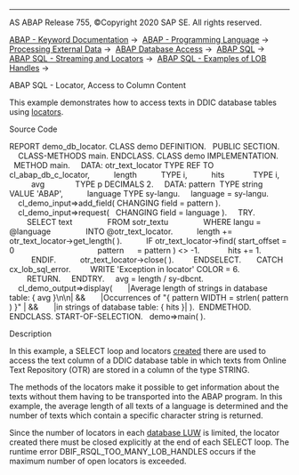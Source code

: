   

* * *

AS ABAP Release 755, ©Copyright 2020 SAP SE. All rights reserved.

[ABAP - Keyword Documentation](javascript:call_link\('abenabap.htm'\)) →  [ABAP - Programming Language](javascript:call_link\('abenabap_reference.htm'\)) →  [Processing External Data](javascript:call_link\('abenabap_language_external_data.htm'\)) →  [ABAP Database Access](javascript:call_link\('abenabap_sql.htm'\)) →  [ABAP SQL](javascript:call_link\('abenopensql.htm'\)) →  [ABAP SQL - Streaming and Locators](javascript:call_link\('abenstreams_locators.htm'\)) →  [ABAP SQL - Examples of LOB Handles](javascript:call_link\('abenlobs_abexas.htm'\)) → 

ABAP SQL - Locator, Access to Column Content

This example demonstrates how to access texts in DDIC database tables using [locators](javascript:call_link\('abenlocator_glosry.htm'\) "Glossary Entry").

Source Code

REPORT demo\_db\_locator.
CLASS demo DEFINITION.
  PUBLIC SECTION.
    CLASS-METHODS main.
ENDCLASS.
CLASS demo IMPLEMENTATION.
  METHOD main.
    DATA: otr\_text\_locator TYPE REF TO cl\_abap\_db\_c\_locator,
          length           TYPE i,
          hits             TYPE i,
          avg              TYPE p DECIMALS 2.
    DATA: pattern  TYPE string VALUE 'ABAP',
          language TYPE sy-langu.
    language = sy-langu.
    cl\_demo\_input=>add\_field( CHANGING field = pattern ).
    cl\_demo\_input=>request(   CHANGING field = language ).
    TRY.
        SELECT text
               FROM sotr\_textu
               WHERE langu = @language
               INTO @otr\_text\_locator.
          length += otr\_text\_locator->get\_length( ).
          IF otr\_text\_locator->find( start\_offset = 0
                                     pattern      = pattern ) <> -1.
            hits += 1.
          ENDIF.
          otr\_text\_locator->close( ).
        ENDSELECT.
      CATCH cx\_lob\_sql\_error.
        WRITE 'Exception in locator' COLOR = 6.
        RETURN.
    ENDTRY.
    avg = length / sy-dbcnt.
    cl\_demo\_output=>display(
      |Average length of strings in database table: { avg }\\n\\n| &&
      |Occurrences of "{ pattern WIDTH = strlen( pattern ) }" | &&
      |in strings of database table: { hits }| ).  ENDMETHOD.
ENDCLASS.
START-OF-SELECTION.
  demo=>main( ).

Description

In this example, a SELECT loop and locators [created](javascript:call_link\('abenselect_into_lob_handles.htm'\)) there are used to access the text column of a DDIC database table in which texts from Online Text Repository (OTR) are stored in a column of the type STRING.

The methods of the locators make it possible to get information about the texts without them having to be transported into the ABAP program. In this example, the average length of all texts of a language is determined and the number of texts which contain a specific character string is returned.

Since the number of locators in each [database LUW](javascript:call_link\('abendatabase_luw_glosry.htm'\) "Glossary Entry") is limited, the locator created there must be closed explicitly at the end of each SELECT loop. The runtime error DBIF\_RSQL\_TOO\_MANY\_LOB\_HANDLES occurs if the maximum number of open locators is exceeded.